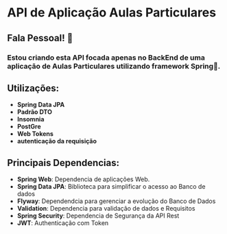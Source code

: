 # API de Aplicação Aulas Particulares
## Fala Pessoal! 👋
### Estou criando esta API focada apenas no BackEnd de uma aplicação de Aulas Particulares utilizando framework Spring🍃.
## Utilizações:
- **Spring Data JPA**
- **Padrão DTO**
- **Insomnia**
- **PostGre**
- **Web Tokens**
- **autenticação da requisição**
## Principais Dependencias:
- **Spring Web**: Dependencia de aplicações Web.
- **Spring Data JPA**: Biblioteca para simplificar o acesso ao Banco de dados
- **Flyway**: Dependendcia para gerenciar a evolução do Banco de Dados
- **Validation**: Dependencia para validação de dados e Requisitos
- **Spring Security**: Dependencia de Segurança da API Rest
-  **JWT**: Authenticação com Token
